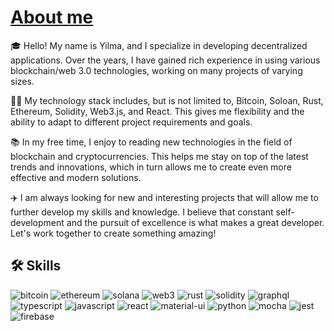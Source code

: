 # <a href="https://github.com/damon1205/about-me">About me</a>

🎓 Hello! My name is Yilma, and I specialize in developing decentralized applications. Over the years, I have gained rich experience in using various blockchain/web 3.0 technologies, working on many projects of varying sizes.

👨‍💻 My technology stack includes, but is not limited to, Bitcoin, Soloan, Rust, Ethereum, Solidity, Web3.js, and React. This gives me flexibility and the ability to adapt to different project requirements and goals.

📚 In my free time, I enjoy to reading new technologies in the field of blockchain and cryptocurrencies. This helps me stay on top of the latest trends and innovations, which in turn allows me to create even more effective and modern solutions.

✈️ I am always looking for new and interesting projects that will allow me to further develop my skills and knowledge. I believe that constant self-development and the pursuit of excellence is what makes a great developer. Let's work together to create something amazing!

## 🛠️ Skills
![bitcoin](https://img.shields.io/badge/Bitcoin-3C3C3D?style=for-the-badge&logo=bitcoin&logoColor=yellow)
![ethereum](https://img.shields.io/badge/Ethereum-3C3C3D?style=for-the-badge&logo=ethereum&logoColor=grey)
![solana](https://img.shields.io/badge/Solana-3C3C3D?style=for-the-badge&logo=solana&logoColor=lightpurple)
![web3](https://img.shields.io/badge/Web_3-3f3f3f?style=for-the-badge&logo=web3.js&logoColor=white)
![rust](https://img.shields.io/badge/Rust-4f4f4f?style=for-the-badge&logo=rust&logoColor=black)
![solidity](https://img.shields.io/badge/Solidity-363636?style=for-the-badge&logo=solidity&logoColor=white)
![graphql](https://img.shields.io/badge/GraphQL-E434AA?style=for-the-badge&logo=graphql&logoColor=white)
![typescript](https://img.shields.io/badge/TypeScript-3178C6?style=for-the-badge&logo=typescript&logoColor=white)
![javascript](https://img.shields.io/badge/JavaScript-323330?style=for-the-badge&logo=javascript&logoColor=F7DF1E)
![react](https://img.shields.io/badge/React-20232A?style=for-the-badge&logo=react&logoColor=61DAFB)
![material-ui](https://img.shields.io/badge/Material_UI-0081CB?style=for-the-badge&logo=mui&logoColor=white)
![python](https://img.shields.io/badge/Python-3776AB?style=for-the-badge&logo=python&logoColor=white)
![mocha](https://img.shields.io/badge/Mocha-8D6748?style=for-the-badge&logo=mocha&logoColor=white)
![jest](https://img.shields.io/badge/Jest-C21325?style=for-the-badge&logo=jest&logoColor=white)
![firebase](https://img.shields.io/badge/Firebase-ffaa00?style=for-the-badge&logo=Firebase&logoColor=white)
